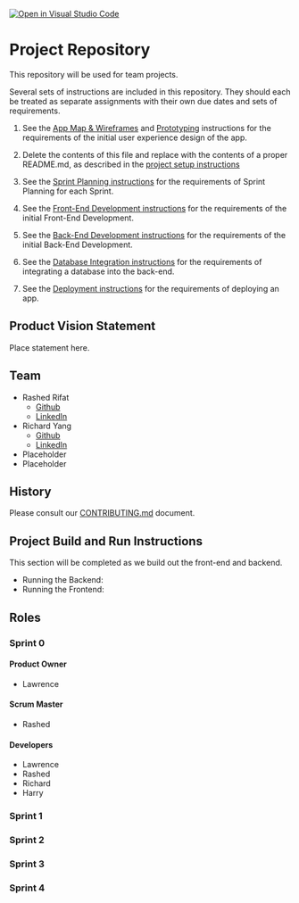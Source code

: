 [![Open in Visual Studio Code](https://classroom.github.com/assets/open-in-vscode-c66648af7eb3fe8bc4f294546bfd86ef473780cde1dea487d3c4ff354943c9ae.svg)](https://classroom.github.com/online_ide?assignment_repo_id=8731463&assignment_repo_type=AssignmentRepo)

# Project Repository

This repository will be used for team projects.

Several sets of instructions are included in this repository. They should each be treated as separate assignments with their own due dates and sets of requirements.

1. See the [App Map & Wireframes](instructions-0a-app-map-wireframes.md) and [Prototyping](./instructions-0b-prototyping.md) instructions for the requirements of the initial user experience design of the app.

1. Delete the contents of this file and replace with the contents of a proper README.md, as described in the [project setup instructions](./instructions-0c-project-setup.md)

1. See the [Sprint Planning instructions](instructions-0d-sprint-planning.md) for the requirements of Sprint Planning for each Sprint.

1. See the [Front-End Development instructions](./instructions-1-front-end.md) for the requirements of the initial Front-End Development.

1. See the [Back-End Development instructions](./instructions-2-back-end.md) for the requirements of the initial Back-End Development.

1. See the [Database Integration instructions](./instructions-3-database.md) for the requirements of integrating a database into the back-end.

1. See the [Deployment instructions](./instructions-4-deployment.md) for the requirements of deploying an app.

## Product Vision Statement

Place statement here.

## Team

* Rashed Rifat
  * [Github](https://github.com/RashedRifat)
  * [LinkedIn](https://www.linkedin.com/in/rashed-rifat/)
* Richard Yang
  * [Github](https://github.com/RichardYCX)
  * [LinkedIn](https://www.linkedin.com/in/richardyang98/)
* Placeholder
* Placeholder

## History

Please consult our [CONTRIBUTING.md](./CONTRIBUTING.md) document.

## Project Build and Run Instructions

This section will be completed as we build out the front-end and backend. 

* Running the Backend: 
* Running the Frontend: 

## Roles

### Sprint 0

#### Product Owner

* Lawrence

#### Scrum Master

* Rashed

#### Developers

* Lawrence
* Rashed
* Richard
* Harry

### Sprint 1

### Sprint 2

### Sprint 3

### Sprint 4
